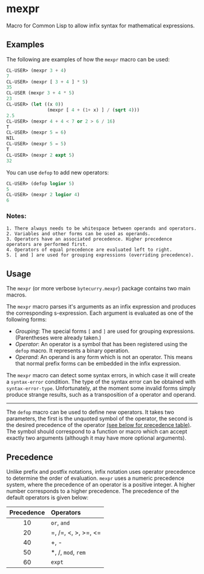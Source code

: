 mexpr
=====

Macro for Common Lisp to allow infix syntax for mathematical expressions.

Examples
--------

The following are examples of how the `mexpr` macro can be used:

```lisp
CL-USER> (mexpr 3 + 4)
7
CL-USER> (mexpr [ 3 + 4 ] * 5)
35
CL-USER (mexpr 3 + 4 * 5)
23
CL-USER> (let ((x 0))
	   		   (mexpr [ 4 + (1+ x) ] / (sqrt 4)))
2.5
CL-USER> (mexpr 4 + 4 < 7 or 2 > 6 / 16)
T
CL-USER> (mexpr 5 = 6)
NIL
CL-USER> (mexpr 5 = 5)
T
CL-USER> (mexpr 2 expt 5)
32
```

You can use `defop` to add new operators:

```lisp
CL-USER> (defop logior 5)
5
CL-USER> (mexpr 2 logior 4)
6
```

### Notes:
	1. There always needs to be whitespace between operands and operators.
	2. Variables and other forms can be used as operands.
	3. Operators have an associated precedence. Higher precedence operators are performed first.
	4. Operators of equal precedence are evaluated left to right.
	5. [ and ] are used for grouping expressions (overriding precedence).

Usage
-----

The `mexpr` (or more verbose `bytecurry.mexpr`) package contains two main macros.

The `mexpr` macro parses it's arguments as an infix expression and produces the corresponding s-expression. Each argument
is evaluated as one of the following forms:

  - *Grouping*: The special forms `[` and `]` are used for grouping expressions. (Parentheses were already taken.)
  - *Operator*: An operator is a symbol that has been registered using the `defop` macro. It represents a binary operation.
  - *Operand*: An operand is any form which is not an operator. This means that normal prefix forms can be embedded in the infix expression.
	
The `mexpr` macro can detect some syntax errors, in which case it will create a `syntax-error` condition. The type of the 
syntax error can be obtained with `syntax-error-type`. Unfortunately, at the moment some invalid forms simply produce strange results, such as a transposition of a operator and operand. 

---------------------------------------------------------------------------------

The `defop` macro can be used to define new operators. It takes two parameters, the first is the unquoted symbol of the
operator, the second is the desired precedence of the operator [(see below for precedence table)](#Precedence). The symbol
should correspond to a function or macro which can accept exactly two arguments (although it may have more optional arguments).

Precedence
----------

Unlike prefix and postfix notations, infix notation uses operator precedence to determine the order of evaluation.
`mexpr` uses a numeric precedence system, where the precedence of an operator is a positive integer. A higher number
corresponds to a higher precedence. The precedence of the default operators is given below:

| Precedence |  Operators          |
|:----------:|:--------------------|
| 10         | `or`, `and`         |
| 20         | =, /=, <, >, >=, <= |
| 40         | +, -                |
| 50         | *, /, `mod`, `rem`  |
| 60         | `expt`              |
